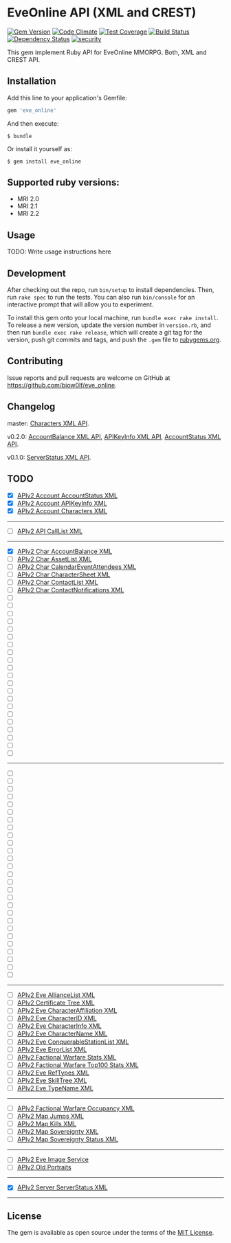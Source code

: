 # EveOnline API (XML and CREST)

[![Gem Version](https://badge.fury.io/rb/eve_online.svg)](https://badge.fury.io/rb/eve_online)
[![Code Climate](https://codeclimate.com/github/biow0lf/eve_online/badges/gpa.svg)](https://codeclimate.com/github/biow0lf/eve_online)
[![Test Coverage](https://codeclimate.com/github/biow0lf/eve_online/badges/coverage.svg)](https://codeclimate.com/github/biow0lf/eve_online/coverage)
[![Build Status](https://travis-ci.org/biow0lf/eve_online.svg?branch=master)](https://travis-ci.org/biow0lf/eve_online)
[![Dependency Status](https://gemnasium.com/biow0lf/eve_online.svg)](https://gemnasium.com/biow0lf/eve_online)
[![security](https://hakiri.io/github/biow0lf/eve_online/master.svg)](https://hakiri.io/github/biow0lf/eve_online/master)

This gem implement Ruby API for EveOnline MMORPG. Both, XML and CREST API.

## Installation

Add this line to your application's Gemfile:

```ruby
gem 'eve_online'
```

And then execute:

    $ bundle

Or install it yourself as:

    $ gem install eve_online

## Supported ruby versions:

 * MRI 2.0
 * MRI 2.1
 * MRI 2.2

## Usage

TODO: Write usage instructions here

## Development

After checking out the repo, run `bin/setup` to install dependencies. Then, run `rake spec` to run the tests. You can also run `bin/console` for an interactive prompt that will allow you to experiment.

To install this gem onto your local machine, run `bundle exec rake install`. To release a new version, update the version number in `version.rb`, and then run `bundle exec rake release`, which will create a git tag for the version, push git commits and tags, and push the `.gem` file to [rubygems.org](https://rubygems.org).

## Contributing

Issue reports and pull requests are welcome on GitHub at https://github.com/biow0lf/eve_online.

## Changelog

master: [Characters XML API](http://wiki.eve-id.net/APIv2_Account_Characters_XML).

v0.2.0: [AccountBalance XML API](http://wiki.eve-id.net/APIv2_Char_AccountBalance_XML), [APIKeyInfo XML API](http://wiki.eve-id.net/APIv2_Account_APIKeyInfo_XML), [AccountStatus XML API](http://wiki.eve-id.net/APIv2_Account_AccountStatus_XML).

v0.1.0: [ServerStatus XML API](http://wiki.eve-id.net/APIv2_Server_ServerStatus_XML).

## TODO

- [x] [APIv2 Account AccountStatus XML](http://wiki.eve-id.net/APIv2_Account_AccountStatus_XML)
- [x] [APIv2 Account APIKeyInfo XML](http://wiki.eve-id.net/APIv2_Account_APIKeyInfo_XML)
- [x] [APIv2 Account Characters XML](http://wiki.eve-id.net/APIv2_Account_Characters_XML)

----

- [ ] [APIv2 API CallList XML](http://wiki.eve-id.net/APIv2_API_CallList_XML)

----

- [x] [APIv2 Char AccountBalance XML](http://wiki.eve-id.net/APIv2_Char_AccountBalance_XML)
- [ ] [APIv2 Char AssetList XML](http://wiki.eve-id.net/APIv2_Char_AssetList_XML)
- [ ] [APIv2 Char CalendarEventAttendees XML](http://wiki.eve-id.net/APIv2_Char_CalendarEventAttendees_XML)
- [ ] [APIv2 Char CharacterSheet XML](http://wiki.eve-id.net/APIv2_Char_CharacterSheet_XML)
- [ ] [APIv2 Char ContactList XML](http://wiki.eve-id.net/APIv2_Char_ContactList_XML)
- [ ] [APIv2 Char ContactNotifications XML](http://wiki.eve-id.net/APIv2_Char_ContactNotifications_XML)
- [ ] [](http://wiki.eve-id.net/APIv2_Char_Contracts_XML)
- [ ] [](http://wiki.eve-id.net/APIv2_Char_ContractItems_XML)
- [ ] [](http://wiki.eve-id.net/APIv2_Char_ContractBids_XML)
- [ ] [](http://wiki.eve-id.net/APIv2_Char_Factional_Warfare_Stats_XML)
- [ ] [](http://wiki.eve-id.net/APIv2_Char_IndustryJobs_XML)
- [ ] [](http://wiki.eve-id.net/APIv2_Char_KillLog_XML)
- [ ] [](http://wiki.eve-id.net/APIv2_Char_Locations_XML)
- [ ] [](http://wiki.eve-id.net/APIv2_Char_MailBodies_XML)
- [ ] [](http://wiki.eve-id.net/APIv2_Char_mailinglists_XML)
- [ ] [](http://wiki.eve-id.net/APIv2_Char_MailMessages_XML)
- [ ] [](http://wiki.eve-id.net/APIv2_Char_MarketOrders_XML)
- [ ] [](http://wiki.eve-id.net/APIv2_Char_Medals_XML)
- [ ] [](http://wiki.eve-id.net/APIv2_Char_Notifications_XML)
- [ ] [](http://wiki.eve-id.net/APIv2_Char_NotificationTexts_XML)
- [ ] [](http://wiki.eve-id.net/APIv2_Char_Research_XML)
- [ ] [](http://wiki.eve-id.net/APIv2_Char_SkillInTraining_XML)
- [ ] [](http://wiki.eve-id.net/APIv2_Char_SkillQueue_XML)
- [ ] [](http://wiki.eve-id.net/APIv2_Char_Standings_XML)
- [ ] [](http://wiki.eve-id.net/APIv2Char_UpcomingCalendarEvents_XML)
- [ ] [](http://wiki.eve-id.net/APIv2_Char_JournalEntries_XML)
- [ ] [](http://wiki.eve-id.net/APIv2_Char_MarketTransactions_XML)

----

- [ ] [](http://wiki.eve-id.net/APIv2_Corp_AccountBalance_XML)
- [ ] [](http://wiki.eve-id.net/APIv2_Corp_AssetList_XML)
- [ ] [](http://wiki.eve-id.net/APIv2_Corp_ContactList_XML)
- [ ] [](http://wiki.eve-id.net/APIv2_Corp_ContainerLog_XML)
- [ ] [](http://wiki.eve-id.net/APIv3_Corp_Contracts_XML)
- [ ] [](http://wiki.eve-id.net/APIv2_Corp_ContractItems_XML)
- [ ] [](http://wiki.eve-id.net/APIv2_Char_ContractBids_XML)
- [ ] [](http://wiki.eve-id.net/APIv2_Corp_CorporationSheet_XML)
- [ ] [](http://wiki.eve-id.net/APIv2_Corp_Factional_Warfare_Stats_XML)
- [ ] [](http://wiki.eve-id.net/APIv2_Corp_IndustryJobs_XML)
- [ ] [](http://wiki.eve-id.net/APIv2_Corp_KillLog_XML)
- [ ] [](http://wiki.eve-id.net/APIv2_Corp_Locations_XML)
- [ ] [](http://wiki.eve-id.net/APIv2_Corp_MarketOrders_XML)
- [ ] [](http://wiki.eve-id.net/APIv2_Corp_Medals_XML)
- [ ] [](http://wiki.eve-id.net/APIv2_Corp_MemberMedals_XML)
- [ ] [](http://wiki.eve-id.net/APIv2_Corp_MemberSecurity_XML)
- [ ] [](http://wiki.eve-id.net/APIv2_Corp_MemberSecurityLog_XML)
- [ ] [](http://wiki.eve-id.net/APIv2_Corp_MemberTracking_XML)
- [ ] [](http://wiki.eve-id.net/APIv2_Corp_OutpostList_XML)
- [ ] [](http://wiki.eve-id.net/APIv2_Corp_OutpostServiceDetail_XML)
- [ ] [](http://wiki.eve-id.net/APIv2_Corp_Shareholders_XML)
- [ ] [](http://wiki.eve-id.net/APIv2_Corp_Standings_XML)
- [ ] [](http://wiki.eve-id.net/APIv2_Corp_StarbaseDetail_XML)
- [ ] [](http://wiki.eve-id.net/APIv2_Corp_StarbaseList_XML)
- [ ] [](http://wiki.eve-id.net/APIv2_Corp_CorporationTitles_XML)
- [ ] [](http://wiki.eve-id.net/APIv2_Corp_JournalEntries_XML)
- [ ] [](http://wiki.eve-id.net/APIv2_Corp_MarketTransactions_XML)

----

- [ ] [APIv2 Eve AllianceList XML](http://wiki.eve-id.net/APIv2_Eve_AllianceList_XML)
- [ ] [APIv2 Certificate Tree XML](http://wiki.eve-id.net/APIv2_Certificate_Tree_XML)
- [ ] [APIv2 Eve CharacterAffiliation XML](http://wiki.eve-id.net/APIv2_Page_Index?title=APIv2_Eve_CharacterAffiliation_XML&action=edit&redlink=1)
- [ ] [APIv2 Eve CharacterID XML](http://wiki.eve-id.net/APIv2_Eve_CharacterID_XML)
- [ ] [APIv2 Eve CharacterInfo XML](http://wiki.eve-id.net/APIv2_Eve_CharacterInfo_XML)
- [ ] [APIv2 Eve CharacterName XML](http://wiki.eve-id.net/APIv2_Eve_CharacterName_XML)
- [ ] [APIv2 Eve ConquerableStationList XML](http://wiki.eve-id.net/APIv2_Eve_ConquerableStationList_XML)
- [ ] [APIv2 Eve ErrorList XML](http://wiki.eve-id.net/APIv2_Eve_ErrorList_XML)
- [ ] [APIv2 Factional Warfare Stats XML](http://wiki.eve-id.net/APIv2_Factional_Warfare_Stats_XML)
- [ ] [APIv2 Factional Warfare Top100 Stats XML](http://wiki.eve-id.net/APIv2_Factional_Warfare_Top100_Stats_XML)
- [ ] [APIv2 Eve RefTypes XML](http://wiki.eve-id.net/APIv2_Eve_RefTypes_XML)
- [ ] [APIv2 Eve SkillTree XML](http://wiki.eve-id.net/APIv2_Eve_SkillTree_XML)
- [ ] [APIv2 Eve TypeName XML](http://wiki.eve-id.net/APIv2_Eve_TypeName_XML)

----

- [ ] [APIv2 Factional Warfare Occupancy XML](http://wiki.eve-id.net/APIv2_Factional_Warfare_Occupancy_XML)
- [ ] [APIv2 Map Jumps XML](http://wiki.eve-id.net/APIv2_Map_Jumps_XML)
- [ ] [APIv2 Map Kills XML](http://wiki.eve-id.net/APIv2_Map_Kills_XML)
- [ ] [APIv2 Map Sovereignty XML](http://wiki.eve-id.net/APIv2_Map_Sovereignty_XML)
- [ ] [APIv2 Map Sovereignty Status XML](http://wiki.eve-id.net/APIv2_Map_Sovereignty_Status_XML)

----

- [ ] [APIv2 Eve Image Service](http://wiki.eve-id.net/APIv2_Eve_Image_Service)
- [ ] [APIv2 Old Portraits](http://wiki.eve-id.net/APIv2_Old_Portraits)

----

- [x] [APIv2 Server ServerStatus XML](http://wiki.eve-id.net/APIv2_Server_ServerStatus_XML)

----


## License

The gem is available as open source under the terms of the [MIT License](http://opensource.org/licenses/MIT).

